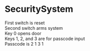 # SecuritySystem
First switch is reset <br />
Second switch arms system<br />
Key 0 opens door<br />
Keys 1, 2, and 3 are for passcode input<br />
  Passcode is 2 1 3 1<br />
